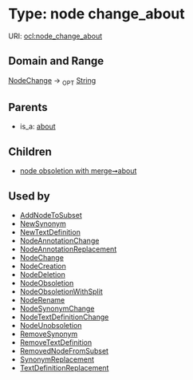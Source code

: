 
# Type: node change_about




URI: [ocl:node_change_about](http://w3id.org/oclnode_change_about)


## Domain and Range

[NodeChange](NodeChange.md) ->  <sub>OPT</sub> [String](types/String.md)

## Parents

 *  is_a: [about](about.md)

## Children

 *  [node obsoletion with merge➞about](node_obsoletion_with_merge_about.md)

## Used by

 * [AddNodeToSubset](AddNodeToSubset.md)
 * [NewSynonym](NewSynonym.md)
 * [NewTextDefinition](NewTextDefinition.md)
 * [NodeAnnotationChange](NodeAnnotationChange.md)
 * [NodeAnnotationReplacement](NodeAnnotationReplacement.md)
 * [NodeChange](NodeChange.md)
 * [NodeCreation](NodeCreation.md)
 * [NodeDeletion](NodeDeletion.md)
 * [NodeObsoletion](NodeObsoletion.md)
 * [NodeObsoletionWithSplit](NodeObsoletionWithSplit.md)
 * [NodeRename](NodeRename.md)
 * [NodeSynonymChange](NodeSynonymChange.md)
 * [NodeTextDefinitionChange](NodeTextDefinitionChange.md)
 * [NodeUnobsoletion](NodeUnobsoletion.md)
 * [RemoveSynonym](RemoveSynonym.md)
 * [RemoveTextDefinition](RemoveTextDefinition.md)
 * [RemovedNodeFromSubset](RemovedNodeFromSubset.md)
 * [SynonymReplacement](SynonymReplacement.md)
 * [TextDefinitionReplacement](TextDefinitionReplacement.md)
